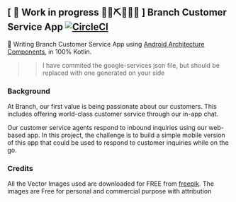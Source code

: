 ## \[ 🚧 Work in progress 👷‍♀️⛏👷🔧️🚧 \] Branch Customer Service App  [![CircleCI](https://circleci.com/gh/jumaallan/branch.svg?style=shield&circle-token=9e8a91a1b75132c866b685a420d8c1c5e93fd98c)](https://circleci.com/gh/jumaallan/branch)



👀  Writing Branch Customer Service App using [Android Architecture Components](https://developer.android.com/topic/libraries/architecture/), in 100% Kotlin. 

>> I have commited the google-services json file, but should be replaced with one generated on your side


### Background

At Branch, our first value is being passionate about our customers. This includes offering world-class customer service through our in-app chat.

Our customer service agents respond to inbound inquiries using our web-based app. In this project, the challenge is to build a simple mobile version of this app that could be used to respond to customer inquiries while on the go.

### Credits

All the Vector Images used are downloaded for FREE from [freepik](https://www.freepik.com). The images are Free for personal and commercial purpose with attribution
